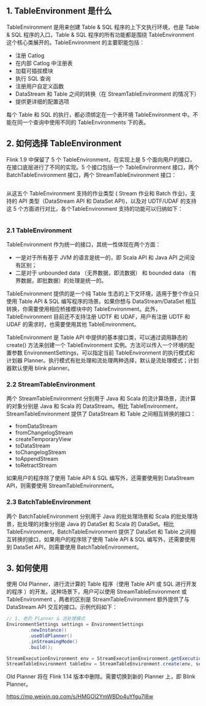 ## 1. TableEnvironment 是什么

TableEnvironment 是用来创建 Table & SQL 程序的上下文执行环境，也是 Table & SQL 程序的入口，Table & SQL 程序的所有功能都是围绕 TableEnvironment 这个核心类展开的。TableEnvironment 的主要职能包括：
- 注册 Catlog
- 在内部 Catlog 中注册表
- 加载可插拔模块
- 执行 SQL 查询
- 注册用户自定义函数
- DataStream 和 Table 之间的转换（在 StreamTableEnvironment 的情况下）
- 提供更详细的配置选项

每个 Table 和 SQL 的执行，都必须绑定在一个表环境 TableEnvironment 中。不能在同一个查询中使用不同的 TableEnvironments 下的表。

## 2. 如何选择 TableEnvironment

Flink 1.9 中保留了 5 个 TableEnvironment，在实现上是 5 个面向用户的接口，在接口底层进行了不同的实现。5 个接口包括一个 TableEnvironment 接口，两个 BatchTableEnvironment 接口，两个 StreamTableEnvironment 接口：

![]()

从这五个 TableEnvironment 支持的作业类型 ( Stream 作业和 Batch 作业)，支持的 API 类型（DataStream API 和 DataSet API)，以及对 UDTF/UDAF 的支持这 5 个方面进行对比，各个TableEnvironment 支持的功能可以归纳如下：

![]()

### 2.1 TableEnvironment

TableEnvironment 作为统一的接口，其统一性体现在两个方面：
- 一是对于所有基于 JVM 的语言是统一的，即 Scala API 和 Java API 之间没有区别；
- 二是对于 unbounded data （无界数据，即流数据） 和 bounded data （有界数据，即批数据）的处理是统一的。

TableEnvironment 提供的是一个纯 Table 生态的上下文环境，适用于整个作业只使用 Table API & SQL 编写程序的场景。如果你想与 DataStream/DataSet 相互转换，你需要使用相应桥接模块中的 TableEnvironment。此外，TableEnvironment 目前还不支持注册 UDTF 和 UDAF，用户有注册 UDTF 和 UDAF 的需求时，也需要使用其他 TableEnvironment。

TableEnvironment 是 Table API 中提供的基本接口类，可以通过调用静态的 create() 方法来创建一个 TableEnvironment 实例。方法可以传入一个环境的配置参数 EnvironmentSettings，可以指定当前 TableEnvironment 的执行模式和计划器 Planner。执行模式有批处理和流处理两种选择，默认是流处理模式；计划器默认使用 blink planner。

### 2.2 StreamTableEnvironment

两个 StreamTableEnvironment 分别用于 Java 和 Scala 的流计算场景，流计算的对象分别是 Java 和 Scala 的 DataStream。相比 TableEnvironment，StreamTableEnvironment 提供了 DataStream 和 Table 之间相互转换的接口：
- fromDataStream
- fromChangelogStream
- createTemporaryView
- toDataStream
- toChangelogStream
- toAppendStream
- toRetractStream

如果用户的程序除了使用 Table API & SQL 编写外，还需要使用到 DataStream API，则需要使用 StreamTableEnvironment。    

### 2.3 BatchTableEnvironment

两个 BatchTableEnvironment 分别用于 Java 的批处理场景和 Scala 的批处理场景，批处理的对象分别是 Java 的 DataSet 和 Scala 的 DataSet。相比 TableEnvironment，BatchTableEnvironment 提供了 DataSet 和 Table 之间相互转换的接口，如果用户的程序除了使用 Table API & SQL 编写外，还需要使用到 DataSet API，则需要使用 BatchTableEnvironment。    

## 3. 如何使用

使用 Old Planner，进行流计算的 Table 程序（使用 Table API 或 SQL 进行开发的程序 ）的开发。这种场景下，用户可以使用 StreamTableEnvironment 或 TableEnvironment ，两者的区别是 StreamTableEnvironment 额外提供了与 DataStream API 交互的接口。示例代码如下：
```java
// 1. 老的 Planner & 流处理模式
EnvironmentSettings settings = EnvironmentSettings
        .newInstance()
        .useOldPlanner()
        .inStreamingMode()
        .build();

StreamExecutionEnvironment env = StreamExecutionEnvironment.getExecutionEnvironment();
StreamTableEnvironment tableEnv = StreamTableEnvironment.create(env, settings);
```

Old Planner 将在 Flink 1.14 版本中删除。需要切换到新的 Planner 上，即 Blink Planner。




https://mp.weixin.qq.com/s/HMGOl2YmWBDo4uYfgu7l8w
